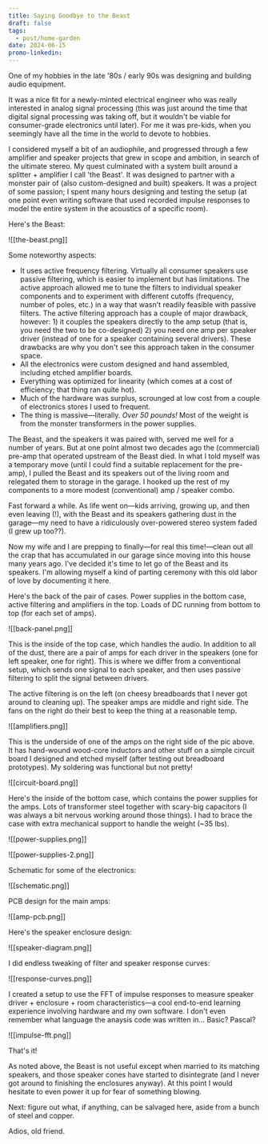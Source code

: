 ```yaml
---
title: Saying Goodbye to the Beast
draft: false
tags:
  - post/home-garden
date: 2024-06-15
promo-linkedin:
---
```

One of my hobbies in the late '80s / early 90s was designing and building audio equipment.

It was a nice fit for a newly-minted electrical engineer who was really interested in analog signal processing (this was just around the time that digital signal processing was taking off, but it wouldn't be viable for consumer-grade electronics until later). For me it was pre-kids, when you seemingly have all the time in the world to devote to hobbies.

I considered myself a bit of an audiophile, and progressed through a few amplifier and speaker projects that grew in scope and ambition, in search of the ultimate stereo. My quest culminated with a system built around a splitter + amplifier I call 'the Beast'. It was designed to partner with a monster pair of (also custom-designed and built) speakers. It was a project of some passion; I spent many hours designing and testing the setup (at one point even writing software that used recorded impulse responses to model the entire system in the acoustics of a specific room).

Here's the Beast:

![[the-beast.png]]

Some noteworthy aspects:
- It uses active frequency filtering. Virtually all consumer speakers use passive filtering, which is easier to implement but has limitations. The active approach allowed me to tune the filters to individual speaker components and to experiment with different cutoffs (frequency, number of poles, etc.) in a way that wasn't readily feasible with passive filters. The active filtering approach has a couple of major drawback, however: 1) it couples the speakers directly to the amp setup (that is, you need the two to be co-designed) 2) you need one amp per speaker driver (instead of one for a speaker containing several drivers). These drawbacks are why you don't see this approach taken in the consumer space.
- All the electronics were custom designed and hand assembled, including etched amplifier boards.
- Everything was optimized for linearity (which comes at a cost of efficiency; that thing ran quite hot).
- Much of the hardware was surplus, scrounged at low cost from a couple of electronics stores I used to frequent.
- The thing is massive—literally. *Over 50 pounds!* Most of the weight is from the monster transformers in the power supplies.

The Beast, and the speakers it was paired with, served me well for a number of years. But at one point almost two decades ago the (commercial) pre-amp that operated upstream of the Beast died. In what I told myself was a temporary move (until I could find a suitable replacement for the pre-amp), I pulled the Beast and its speakers out of the living room and relegated them to storage in the garage. I hooked up the rest of my components to a more modest (conventional) amp / speaker combo.

Fast forward a while. As life went on—kids arriving, growing up, and then even leaving (!), with the Beast and its speakers gathering dust in the garage—my need to have a ridiculously over-powered stereo system faded (I grew up too??).

Now my wife and I are prepping to finally—for real this time!—clean out all the crap that has accumulated in our garage since moving into this house many years ago. I've decided it's time to let go of the Beast and its speakers. I'm allowing myself a kind of parting ceremony with this old labor of love by documenting it here.

Here's the back of the pair of cases. Power supplies in the bottom case, active filtering and amplifiers in the top. Loads of DC running from bottom to top (for each set of amps).


![[back-panel.png]]


This is the inside of the top case, which handles the audio. In addition to all of the dust, there are a pair of amps for each driver in the speakers (one for left speaker, one for right). This is where we differ from a conventional setup, which sends one signal to each speaker, and then uses passive filtering to split the signal between drivers.

The active filtering is on the left (on cheesy breadboards that I never got around to cleaning up). The speaker amps are middle and right side. The fans on the right do their best to keep the thing at a reasonable temp.

![[amplifiers.png]]


This is the underside of one of the amps on the right side of the pic above. It has hand-wound wood-core inductors and other stuff on a simple circuit board I designed and etched myself (after testing out breadboard prototypes). My soldering was functional but not pretty!

![[circuit-board.png]]


Here's the inside of the bottom case, which contains the power supplies for the amps. Lots of transformer steel together with scary-big capacitors (I was always a bit nervous working around those things). I had to brace the case with extra mechanical support to handle the weight (~35 lbs).

![[power-supplies.png]]


![[power-supplies-2.png]]

Schematic for some of the electronics:

![[schematic.png]]

PCB design for the main amps:

![[amp-pcb.png]]

Here's the speaker enclosure design:

![[speaker-diagram.png]]

I did endless tweaking of filter and speaker response curves:

![[response-curves.png]]

I created a setup to use the FFT of impulse responses to measure speaker driver + enclosure + room characteristics—a cool end-to-end learning experience involving hardware and my own software. I don't even remember what language the anaysis code was written in... Basic? Pascal?

![[impulse-fft.png]]

That's it!

As noted above, the Beast is not useful except when married to its matching speakers, and those speaker cones have started to disintegrate (and I never got around to finishing the enclosures anyway). At this point I would hesitate to even power it up for fear of something blowing.

Next: figure out what, if anything, can be salvaged here, aside from a bunch of steel and copper.

Adios, old friend.
